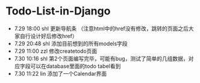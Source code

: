 # Todo-List-in-Django
- 7.29 18:00 shl 更新导航条 （注意html中的href没有修改，跳转的页面之后大家自行设计好后修改href）
- 7.29 20:48 shl 添加目前想到的所有models字段
- 7.29 11:00 zzl 修改createtodo页面
- 7.30 10:16 shl 第2个页面编写完毕，可能有bug，测试了简单的几组数据，对应字段可以在database里面的todo tabel看到
- 7.30 11:22 lin 添加了一个Calendar界面
